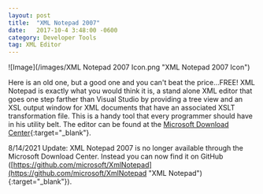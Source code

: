 ```yaml
---
layout: post
title:  "XML Notepad 2007"
date:   2017-10-4 3:48:00 -0600
category: Developer Tools
tag: XML Editor
---
```


![Image](/images/XML Notepad 2007 Icon.png "XML Notepad 2007 Icon")

Here is an old one, but a good one and you can't beat the price...FREE!  XML Notepad is exactly what you would think it is, a stand alone XML editor that goes one step farther than Visual Studio by providing a tree view and an XSL output window for XML documents that have an associated XSLT transformation file.  This is a handy tool that every programmer should have in his utility belt.  The editor can be found at the [Microsoft Download Center](https://www.microsoft.com/en-us/download/details.aspx?id=7973 "XML Notepad 2007"){:target="_blank"}.

8/14/2021 Update: XML Notepad 2007 is no longer available through the Microsoft Download Center.  Instead you can now find it on GitHub ([https://github.com/microsoft/XmlNotepad](https://github.com/microsoft/XmlNotepad "XML Notepad"){:target="_blank"}).